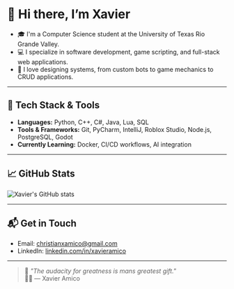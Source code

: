 # 👋 Hi there, I’m Xavier

- 🎓 I'm a Computer Science student at the University of Texas Rio Grande Valley. 
- 💻 I specialize in software development, game scripting, and full-stack web applications.  
- 🧠 I love designing systems, from custom bots to game mechanics to CRUD applications.

---

## 🧰 Tech Stack & Tools

- **Languages:** Python, C++, C#, Java, Lua, SQL
- **Tools & Frameworks:** Git, PyCharm, IntelliJ, Roblox Studio, Node.js, PostgreSQL, Godot
- **Currently Learning:** Docker, CI/CD workflows, AI integration

---

## 📈 GitHub Stats

![Xavier's GitHub stats](https://github-readme-stats.vercel.app/api?username=XavierAmico&show_icons=true&theme=radical&hide=prs)

---

## 📬 Get in Touch

- Email: [christianxamico@gmail.com](mailto:christianxamico@gmail.com)
- LinkedIn: [linkedin.com/in/xavieramico](https://www.linkedin.com/in/xavier-amico-5a21b0292/)

---

> 🚀 _"The audacity for greatness is mans greatest gift."_  
> 🧑‍🚀 — Xavier Amico
